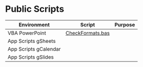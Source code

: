 # Public Scripts

Environment | Script | Purpose
--- | --- | ---
VBA PowerPoint | [CheckFormats.bas](vba/ppt/CheckFormats.bas) |
App Scripts gSheets |
App Scripts gCalendar |
App Scripts gSlides | 
